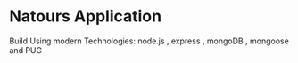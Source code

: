 # Natours Application

Build Using modern Technologies: node.js , express , mongoDB , mongoose and PUG

